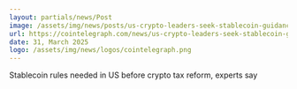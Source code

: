 ```yaml
---
layout: partials/news/Post
image: /assets/img/news/posts/us-crypto-leaders-seek-stablecoin-guidance-before-tax-reform.jpg
url: https://cointelegraph.com/news/us-crypto-leaders-seek-stablecoin-guidance-before-tax-reform
date: 31, March 2025
logo: /assets/img/news/logos/cointelegraph.png
---
```


Stablecoin rules needed in US before crypto tax reform, experts say
